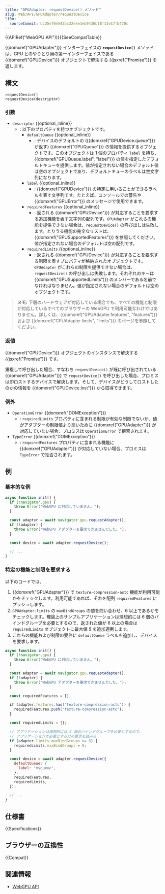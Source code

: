 ```yaml
---
title: "GPUAdapter: requestDevice() メソッド"
slug: Web/API/GPUAdapter/requestDevice
l10n:
  sourceCommit: bc35e70e543bc32e4e1eb0436b18f11e17fb470c
---
```


{{APIRef("WebGPU API")}}{{SeeCompatTable}}

{{domxref("GPUAdapter")}} インターフェイスの **`requestDevice()`** メソッドは、GPU とのやりとり用の第一インターフェイスである {{domxref("GPUDevice")}} オブジェクトで解決する {{jsxref("Promise")}} を返します。

## 構文

```js-nolint
requestDevice()
requestDevice(descriptor)
```

### 引数

- `descriptor` {{optional_inline}}
  - : 以下のプロパティを持つオブジェクトです。
    - `defaultQueue` {{optional_inline}}
      - : デバイスのデフォルトの ({{domxref("GPUDevice.queue")}} が返す) {{domxref("GPUQueue")}} の情報を提供するオブジェクトです。このオブジェクトは 1 個のプロパティ `label` を持ち、{{domxref("GPUQueue.label", "label")}} の値を指定したデフォルトキューを提供します。値が指定されない場合のデフォルト値は空のオブジェクトであり、デフォルトキューのラベルは空文字列になります。
    - `label` {{optional_inline}}
      - : {{domxref("GPUDevice")}} の特定に用いることができるラベルを表す文字列です。たとえば、コンソールでの警告や {{domxref("GPUError")}} のメッセージで使用できます。
    - `requiredFeatures` {{optional_inline}}
      - : 返される {{domxref("GPUDevice")}} が対応することを要求する追加機能を表す文字列の配列です。`GPUAdapter` がこれらの機能を提供できない場合は、`requestDevice()` の呼び出しは失敗します。とりうる機能の完全なリストは、{{domxref("GPUSupportedFeatures")}} を参照してください。値が指定されない場合のデフォルトは空の配列です。
    - `requiredLimits` {{optional_inline}}
      - : 返される {{domxref("GPUDevice")}} が対応することを要求する制限を表すプロパティが格納されたオブジェクトです。`GPUAdapter` がこれらの制限を提供できない場合は、`requestDevice()` の呼び出しは失敗します。それぞれのキーは {{domxref("GPUSupportedLimits")}} のメンバーである名前でなければなりません。値が指定されない場合のデフォルトは空のオブジェクトです。

> **メモ:** 下層のハードウェアが対応している場合でも、すべての機能と制限が対応しているすべてのブラウザーの WebGPU で利用可能なわけではありません。詳しくは、{{domxref("GPUAdapter.features", "features")}} および {{domxref("GPUAdapter.limits", "limits")}} のページを参照してください。

### 返値

{{domxref("GPUDevice")}} オブジェクトのインスタンスで解決する {{jsxref("Promise")}} です。

重複して呼び出した場合、すなわち `requestDevice()` が既に呼び出されている {{domxref("GPUAdapter")}} で `requestDevice()` を呼び出した場合、プロミスは即ロストするデバイスで解決します。そして、デバイスがどうしてロストしたのかの情報を {{domxref("GPUDevice.lost")}} から取得できます。

### 例外

- `OperationError` {{domxref("DOMException")}}
  - : `requiredLimits` プロパティに含まれる制限が有効な制限でないか、値がアダプターの制限値より高いために {{domxref("GPUAdapter")}} が対応していない場合、プロミスは `OperationError` で拒否されます。
- `TypeError` {{domxref("DOMException")}}
  - : `requiredFeatures` プロパティに含まれる機能に {{domxref("GPUAdapter")}} が対応していない場合、プロミスは `TypeError` で拒否されます。

## 例

### 基本的な例

```js
async function init() {
  if (!navigator.gpu) {
    throw Error("WebGPU に対応していません。");
  }

  const adapter = await navigator.gpu.requestAdapter();
  if (!adapter) {
    throw Error("WebGPU アダプターを要求できませんでした。");
  }

  const device = await adapter.requestDevice();

  // ...
}
```

### 特定の機能と制限を要求する

以下のコードでは、

1. {{domxref("GPUAdapter")}} で `texture-compression-astc` 機能が利用可能かをチェックします。利用可能であれば、それを配列 `requiredFeatures` にプッシュします。
2. `GPUAdapter.limits` の `maxBindGroups` の値を問い合わせ、6 以上であるかをチェックします。理論上のサンプルアプリケーションは理想的には 6 個のバインドグループを必要とするので、返された値が 6 以上の場合は `requiredLimits` オブジェクトに最大値 6 を追加適用します。
3. これらの機能および制限の要件に `defaultQueue` ラベルを追加し、デバイスを要求します。

```js
async function init() {
  if (!navigator.gpu) {
    throw Error("WebGPU に対応していません。");
  }

  const adapter = await navigator.gpu.requestAdapter();
  if (!adapter) {
    throw Error("WebGPU アダプターを要求できませんでした。");
  }

  const requiredFeatures = [];

  if (adapter.features.has("texture-compression-astc")) {
    requiredFeatures.push("texture-compression-astc");
  }

  const requiredLimits = {};

  // アプリケーションは理想的には 6 個のバインドグループを必要とするので、
  // アプリケーションが必要とする分の要求を試みる
  if (adapter.limits.maxBindGroups >= 6) {
    requiredLimits.maxBindGroups = 6;
  }

  const device = await adapter.requestDevice({
    defaultQueue: {
      label: "myqueue",
    },
    requiredFeatures,
    requiredLimits,
  });

  // ...
}
```

## 仕様書

{{Specifications}}

## ブラウザーの互換性

{{Compat}}

## 関連情報

- [WebGPU API](/ja/docs/Web/API/WebGPU_API)
